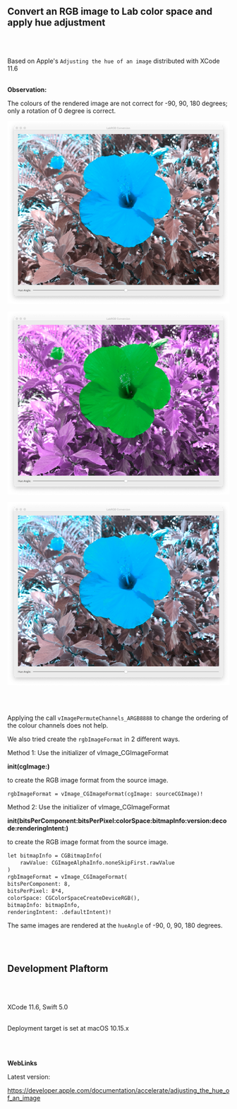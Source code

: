 ## Convert an RGB image to Lab color space and apply hue adjustment
<br />
<br />

Based on Apple's `Adjusting the hue of an image` distributed with XCode 11.6
<br />
<br />

**Observation:**
<br />

The colours of the rendered image are not correct for -90, 90, 180 degrees; only a rotation of 0 degree is correct. 
<br />

![](Documentation/Rotation-90.png)

![](Documentation/Rotation90.png)

![](Documentation/Rotation180.png)

<br />
<br />

Applying the call `vImagePermuteChannels_ARGB8888` to change the ordering of the colour channels does not help.

We  also tried create the `rgbImageFormat` in 2 different ways.

Method 1: Use the initializer of vImage_CGImageFormat 

**init(cgImage:)** 

to create the RGB image format from the source image.

    rgbImageFormat = vImage_CGImageFormat(cgImage: sourceCGImage)!

Method 2: Use the initializer of vImage_CGImageFormat 

**init(bitsPerComponent:bitsPerPixel:colorSpace:bitmapInfo:version:decode:renderingIntent:)**

to create the RGB image format from the source image.

    let bitmapInfo = CGBitmapInfo(
        rawValue: CGImageAlphaInfo.noneSkipFirst.rawValue
    )
    rgbImageFormat = vImage_CGImageFormat(
    bitsPerComponent: 8,
    bitsPerPixel: 8*4,
    colorSpace: CGColorSpaceCreateDeviceRGB(),
    bitmapInfo: bitmapInfo,
    renderingIntent: .defaultIntent)!


The same images are rendered at the  `hueAngle` of -90, 0, 90, 180 degrees.

<br />
<br />

## Development Plaftorm
<br />
<br />

XCode 11.6, Swift 5.0
<br />
<br />

Deployment target is set at macOS 10.15.x

<br />
<br />

**WebLinks**

Latest version:

https://developer.apple.com/documentation/accelerate/adjusting_the_hue_of_an_image
